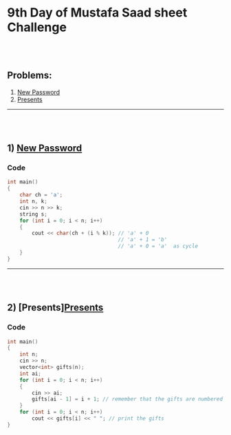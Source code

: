 # 9th Day of Mustafa Saad sheet Challenge

<br><br>

## Problems:

1. [New Password](https://codeforces.com/contest/770/problem/A)
2. [Presents](https://codeforces.com/contest/136/problem/A)

<hr>

<br><br>

## 1) [New Password](https://codeforces.com/contest/770/problem/A)

### Code

```cpp
int main()
{
    char ch = 'a';
    int n, k;
    cin >> n >> k;
    string s;
    for (int i = 0; i < n; i++)
    {
        cout << char(ch + (i % k)); // 'a' + 0
                                    // 'a' + 1 = 'b'
                                    // 'a' + 0 = 'a'  as cycle
    }
}
```

<hr>

<br><br>

## 2) [Presents][Presents](https://codeforces.com/contest/136/problem/A)
### Code

```cpp
int main()
{
    int n;
    cin >> n;
    vector<int> gifts(n);
    int ai;
    for (int i = 0; i < n; i++)
    {
        cin >> ai;
        gifts[ai - 1] = i + 1; // remember that the gifts are numbered from 1 to n
    }
    for (int i = 0; i < n; i++)
        cout << gifts[i] << " "; // print the gifts
}
```

